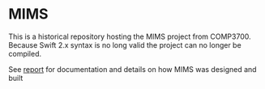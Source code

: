 # MIMS #

This is a historical repository hosting the MIMS project from COMP3700. Because Swift 2.x syntax is no long valid the project
can no longer be compiled.

See [report](report.pdf) for documentation and details on how MIMS was designed and built
